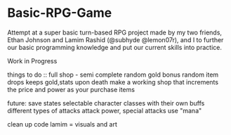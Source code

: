 # Basic-RPG-Game
Attempt at a super basic turn-based RPG project made by my two friends, Ethan Johnson and Lamim Rashid (@subhyde @lemon07r), and I to further our basic programming knowledge and put our 
current skills into practice.

Work in Progress


things to do ::
full shop - semi complete
random gold bonus
random item drops
keeps gold,stats upon death
make a working shop that increments the price and power as your purchase items





future:
save states
selectable character classes with their own buffs
different types of attacks
attack power, special attacks use "mana"

clean up code
lamim = visuals and art
